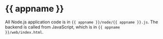 # {{ appname }}

All Node.js application code is in `{{ appname }}/node/{{ appname }}.js`. The backend is called from JavaScript, which is in `{{ appname }}/web/index.html`.

